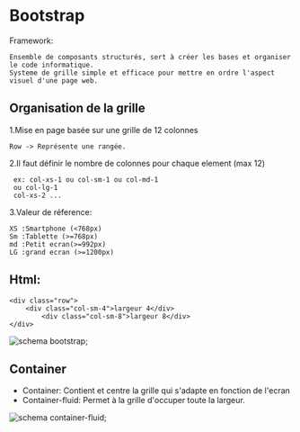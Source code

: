 # Bootstrap

Framework: 

	Ensemble de composants structurés, sert à créer les bases et organiser le code informatique.
	Systeme de grille simple et efficace pour mettre en ordre l'aspect visuel d'une page web.


## Organisation de la grille

1.Mise en page basée sur une grille de 12 colonnes 

	Row -> Représente une rangée.

2.Il faut définir le nombre de colonnes pour chaque element (max 12)
 
	 ex: col-xs-1 ou col-sm-1 ou col-md-1
	 ou col-lg-1 
	 col-xs-2 ...

 3.Valeur de réference:

	XS :Smartphone (<768px) 
	Sm :Tablette (>=768px)
	md :Petit ecran(>=992px)
	LG :grand ecran (>=1200px) 

## Html:

	<div class="row">
		<div class="col-sm-4">largeur 4</div>
			<div class="col-sm-8">largeur 8</div>
	</div>																							   

![schema bootstrap](https://dospuntocero.cl/wp-content/uploads/2016/01/grilla-simple.jpg);

## Container

* Container: Contient et centre la grille qui s'adapte en fonction de l'ecran
* Container-fluid: Permet à la grille d'occuper toute la largeur.

![schema container-fluid](http://www.diliaranasirova.com/assets/DiliarasBlog/tutorials/Bootstrap/Bootstrap10.jpg);